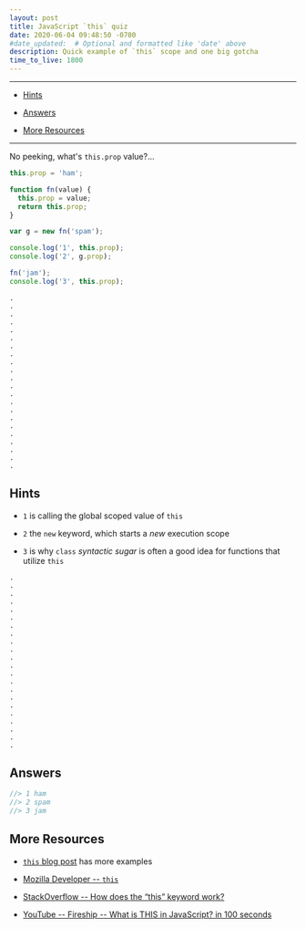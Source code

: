 ```yaml
---
layout: post
title: JavaScript `this` quiz
date: 2020-06-04 09:48:50 -0700
#date_updated:  # Optional and formatted like 'date' above
description: Quick example of `this` scope and one big gotcha
time_to_live: 1800
---
```




------


- [Hints][heading__hints]

- [Answers][heading__answers]

- [More Resources][heading__more_resources]


------


No peeking, what's `this.prop` value?...


```javascript
this.prop = 'ham';

function fn(value) {
  this.prop = value;
  return this.prop;
}

var g = new fn('spam');

console.log('1', this.prop);
console.log('2', g.prop);

fn('jam');
console.log('3', this.prop);
```


```
.
.
.
.
.
.
.
.
.
.
.
.
.
.
.
.
.
.
.
.
.
.
```


## Hints
[heading__hints]: #hints


- `1` is calling the global scoped value of `this`

- `2` the `new` keyword, which starts a _new_ execution scope

- `3` is why `class` _syntactic sugar_ is often a good idea for functions that utilize `this`


```
.
.
.
.
.
.
.
.
.
.
.
.
.
.
.
.
.
.
.
.
.
.
```


## Answers
[heading__answers]: #answers


```javascript
//> 1 ham
//> 2 spam
//> 3 jam
```


## More Resources
[heading__more_resources]: #more-resources


- [`this` blog post](https://s0ands0.github.io/javascript/this/) has more examples

- [Mozilla Developer -- `this`](https://developer.mozilla.org/en-US/docs/Web/JavaScript/Reference/Operators/this)

- [StackOverflow -- How does the “this” keyword work?](https://stackoverflow.com/questions/3127429/how-does-the-this-keyword-work)

- [YouTube -- Fireship -- What is THIS in JavaScript? in 100 seconds](https://www.youtube.com/watch?v=YOlr79NaAtQ)
